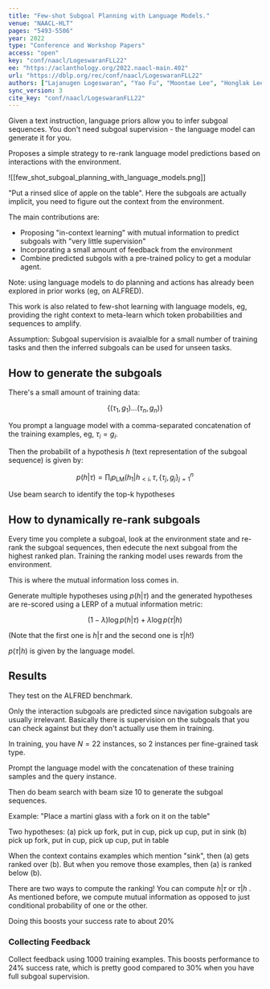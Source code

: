 ```yaml
---
title: "Few-shot Subgoal Planning with Language Models."
venue: "NAACL-HLT"
pages: "5493-5506"
year: 2022
type: "Conference and Workshop Papers"
access: "open"
key: "conf/naacl/LogeswaranFLL22"
ee: "https://aclanthology.org/2022.naacl-main.402"
url: "https://dblp.org/rec/conf/naacl/LogeswaranFLL22"
authors: ["Lajanugen Logeswaran", "Yao Fu", "Moontae Lee", "Honglak Lee"]
sync_version: 3
cite_key: "conf/naacl/LogeswaranFLL22"
---
```


Given a text instruction, language priors allow you to infer subgoal sequences. You don't need subgoal supervision - the language model can generate it for you.

Proposes a simple strategy to re-rank language model predictions based on interactions with the environment.

![[few_shot_subgoal_planning_with_language_models.png]]

"Put a rinsed slice of apple on the table". Here the subgoals are actually implicit, you need to figure out the context from the environment.

The main contributions are:

 - Proposing "in-context learning" with mutual information to predict subgoals with "very little supervision"
 - Incorporating a small amount of feedback from the environment
 - Combine predicted subgols with a pre-trained policy to get a modular agent.

Note: using language models to do planning and actions has already been explored in prior works (eg, on ALFRED).

This work is also related to few-shot learning with language models, eg, providing the right context to meta-learn which token probabilities and sequences to amplify.

Assumption: Subgoal supervision is avaialble for a small number of training tasks and then the inferred subgoals can be used for unseen tasks.

## How to generate the subgoals

There's a small amount of training data:

$$
\{(\tau_1, g_1) ... (\tau_n, g_n)\}
$$

You prompt a language model with a comma-separated concatenation of the training examples, eg, $\tau_i = g_i$.

Then the probabilit of a hypothesis $h$ (text representation of the subgoal sequence) is given by:

$$
p(h|\tau) = \prod_i p_{\text{LM}}(h_1|h_{<i}, \tau, \{\tau_j, g_j\}^n_{j = 1}
$$

Use beam search to identify the top-k hypotheses

## How to dynamically re-rank subgoals

Every time you complete a subgoal, look at the environment state and re-rank the subgoal sequences, then edecute the next subgoal from the highest ranked plan. Training the ranking model uses rewards from the environment.

This is where the mutual information loss comes in.

Generate multiple hypotheses using $p(h|\tau)$ and the generated hypotheses are re-scored using a LERP of a mutual information metric:

$$
(1 - \lambda)\log p(h|\tau) + \lambda \log p(\tau|h)
$$

(Note that the first one is $h|\tau$ and the second one is $\tau|h$!)

$p(\tau|h)$ is given by the language model.


## Results

They test on the ALFRED benchmark.

Only the interaction subgoals are predicted since navigation subgoals are usually irrelevant. Basically there is supervision on the subgoals that you can check against but they don't actually use them in training.

In training, you have $N = 22$ instances, so 2 instances per fine-grained task type.

Prompt the language model with the concatenation of these training samples and the query instance.

Then do beam search with beam size 10 to generate the subgoal sequences.

Example: "Place a martini glass with a fork on it on the table"

Two hypotheses:
 (a) pick up fork, put in cup, pick up cup, put in sink
 (b) pick up fork, put in cup, pick up cup, put in table

When the context contains examples which mention "sink", then (a) gets ranked over (b). But when you remove those examples, then (a) is ranked below (b).

There are two ways to compute the ranking! You can compute $h|\tau$ or $\tau|h$ . As mentioned before, we compute mutual information as opposed to just conditional probability of one or the other.

Doing this boosts your success rate to about 20%

### Collecting Feedback

Collect feedback using 1000 training examples. This boosts performance to 24% success rate, which is pretty good compared to 30% when you have full subgoal supervision.